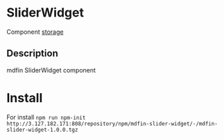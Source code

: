 # SliderWidget

Component [storage](http://3.127.182.171:808/#browse/welcome)

## Description

mdfin SliderWidget component

# Install

For install `npm run npm-init http://3.127.182.171:808/repository/npm/mdfin-slider-widget/-/mdfin-slider-widget-1.0.0.tgz`
